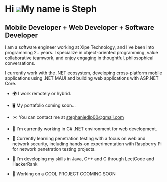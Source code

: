 Hi ![](https://user-images.githubusercontent.com/18350557/176309783-0785949b-9127-417c-8b55-ab5a4333674e.gif)My name is Steph
============================================================================================================================================

Mobile Developer + Web Developer + Software Developer
----------------------------


I am a software engineer working at Xipe Technology, and I've been into programming 2+ years. I specialize in object-oriented programming, value collaborative teamwork, and enjoy engaging in thoughtful, philosophical conversations. 

I currently work with the .NET ecosystem, developing cross-platform mobile applications using .NET MAUI and building web applications with ASP.NET Core.


* 🌍  I  work remotely or hybrid.
* 🖥️  My portafolio coming soon...
* ✉️  You can contact me at stephaniedlp00@gmail.com
  
* 🚀  I'm currently working in C# .NET environment for web development.
* 🔐 Currently learning penetration testing with a focus on web and network security, including hands-on experimentation with Raspberry Pi for network penetration testing projects.

* 🧠  I'm developing my skills in Java, C++ and C through LeetCode and HackerRank
* 🤝  Working on a COOL PROJECT COOMING SOON


